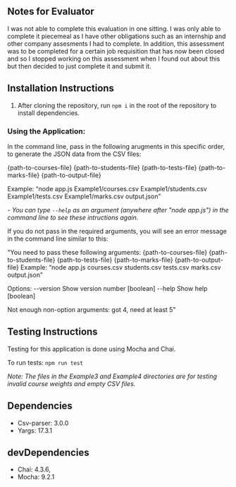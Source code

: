 ## Notes for Evaluator

I was not able to complete this evaluation in one sitting. I was only able to complete it piecemeal as I have other obligations such as an internship and other company assesments I had to complete. In addition, this assessment was to be completed for a certain job requisition that has now been closed and so I stopped working on this assessment when I found out about this but then decided to just complete it and submit it.

## Installation Instructions

1. After cloning the repository, run `npm i` in the root of the repository to install dependencies.

### Using the Application:

In the command line, pass in the following arugments in this specific order, to generate the JSON data from the CSV files:

{path-to-courses-file} {path-to-students-file} {path-to-tests-file} {path-to-marks-file} {path-to-output-file}

Example: “node app.js Example1/courses.csv Example1/students.csv Example1/tests.csv Example1/marks.csv output.json”

_- You can type `--help` as an argument (anywhere after "node app.js") in the command line to see these intructions again._

If you do not pass in the required arguments, you will see an error message in the command line similar to this:

"You need to pass these following arguments:
{path-to-courses-file} {path-to-students-file} {path-to-tests-file}
{path-to-marks-file} {path-to-output-file}
Example: “node app.js courses.csv students.csv tests.csv marks.csv output.json”

Options:
--version Show version number [boolean]
--help Show help [boolean]

Not enough non-option arguments: got 4, need at least 5"

## Testing Instructions

Testing for this application is done using Mocha and Chai.

To run tests: `npm run test`

_Note: The files in the Example3 and Example4 directories are for testing invalid course weights and empty CSV files._

## Dependencies

- Csv-parser: 3.0.0
- Yargs: 17.3.1

## devDependencies

- Chai: 4.3.6,
- Mocha: 9.2.1
